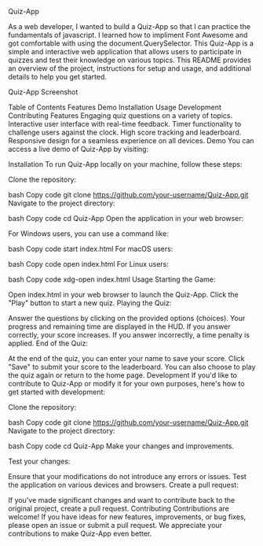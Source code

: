 Quiz-App

As a web developer, I wanted to build a Quiz-App so that I can practice the fundamentals of javascript. I learned how to impliment Font Awesome
and got comfortable with using the document.QuerySelector. This Quiz-App is a simple and 
interactive web application that allows users to participate in quizzes and test their knowledge on various topics. 
This README provides an overview of the project, instructions for setup and usage, and additional details to help you get started.

Quiz-App Screenshot

Table of Contents
Features
Demo
Installation
Usage
Development
Contributing
Features
Engaging quiz questions on a variety of topics.
Interactive user interface with real-time feedback.
Timer functionality to challenge users against the clock.
High score tracking and leaderboard.
Responsive design for a seamless experience on all devices.
Demo
You can access a live demo of Quiz-App by visiting:

Installation
To run Quiz-App locally on your machine, follow these steps:

Clone the repository:

bash
Copy code
git clone https://github.com/your-username/Quiz-App.git
Navigate to the project directory:

bash
Copy code
cd Quiz-App
Open the application in your web browser:

For Windows users, you can use a command like:

bash
Copy code
start index.html
For macOS users:

bash
Copy code
open index.html
For Linux users:

bash
Copy code
xdg-open index.html
Usage
Starting the Game:

Open index.html in your web browser to launch the Quiz-App.
Click the "Play" button to start a new quiz.
Playing the Quiz:

Answer the questions by clicking on the provided options (choices).
Your progress and remaining time are displayed in the HUD.
If you answer correctly, your score increases.
If you answer incorrectly, a time penalty is applied.
End of the Quiz:

At the end of the quiz, you can enter your name to save your score.
Click "Save" to submit your score to the leaderboard.
You can also choose to play the quiz again or return to the home page.
Development
If you'd like to contribute to Quiz-App or modify it for your own purposes, here's how to get started with development:

Clone the repository:

bash
Copy code
git clone https://github.com/your-username/Quiz-App.git
Navigate to the project directory:

bash
Copy code
cd Quiz-App
Make your changes and improvements.

Test your changes:

Ensure that your modifications do not introduce any errors or issues.
Test the application on various devices and browsers.
Create a pull request:

If you've made significant changes and want to contribute back to the original project, create a pull request.
Contributing
Contributions are welcome! If you have ideas for new features, improvements, or bug fixes, 
please open an issue or submit a pull request. We appreciate your contributions to make Quiz-App even better.

